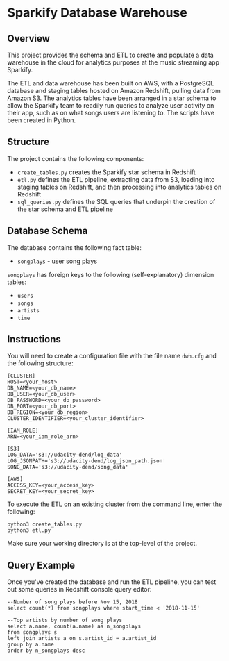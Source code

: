 # Sparkify Database Warehouse

## Overview

This project provides the schema and ETL to create and populate a data warehouse
in the cloud for analytics purposes at the music streaming app Sparkify.

The ETL and data warehouse has been built on AWS, with a PostgreSQL database and
staging tables hosted on Amazon Redshift, pulling data from Amazon S3. The
analytics tables have been arranged in a star schema to allow the Sparkify team
to readily run queries to analyze user activity on their app, such as on what
songs users are listening to. The scripts have been created in Python.

## Structure

The project contains the following components:

* `create_tables.py` creates the Sparkify star schema in Redshift
* `etl.py` defines the ETL pipeline, extracting data from S3, loading into staging tables on Redshift, and then processing into analytics tables on Redshift
* `sql_queries.py` defines the SQL queries that underpin the creation of the star schema and ETL pipeline

## Database Schema

The database contains the following fact table:

* `songplays` - user song plays

`songplays` has foreign keys to the following (self-explanatory) dimension
tables:

* `users`
* `songs`
* `artists`
* `time`

## Instructions

You will need to create a configuration file with the file name `dwh.cfg` and
the following structure:

```
[CLUSTER]
HOST=<your_host>
DB_NAME=<your_db_name>
DB_USER=<your_db_user>
DB_PASSWORD=<your_db_password>
DB_PORT=<your_db_port>
DB_REGION=<your_db_region>
CLUSTER_IDENTIFIER=<your_cluster_identifier>

[IAM_ROLE]
ARN=<your_iam_role_arn>

[S3]
LOG_DATA='s3://udacity-dend/log_data'
LOG_JSONPATH='s3://udacity-dend/log_json_path.json'
SONG_DATA='s3://udacity-dend/song_data'

[AWS]
ACCESS_KEY=<your_access_key>
SECRET_KEY=<your_secret_key>
```

To execute the ETL on an existing cluster from the command line, enter the
following:

```
python3 create_tables.py
python3 etl.py
```

Make sure your working directory is at the top-level of the project.

## Query Example

Once you've created the database and run the ETL pipeline, you can test out some
queries in Redshift console query editor:

```
--Number of song plays before Nov 15, 2018
select count(*) from songplays where start_time < '2018-11-15'
```

```
--Top artists by number of song plays
select a.name, count(a.name) as n_songplays
from songplays s
left join artists a on s.artist_id = a.artist_id
group by a.name
order by n_songplays desc
```
